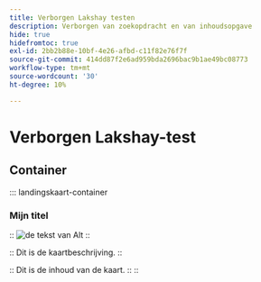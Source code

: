 ```yaml
---
title: Verborgen Lakshay testen
description: Verborgen van zoekopdracht en van inhoudsopgave
hide: true
hidefromtoc: true
exl-id: 2bb2b88e-10bf-4e26-afbd-c11f82e76f7f
source-git-commit: 414dd87f2e6ad959bda2696bac9b1ae49bc08773
workflow-type: tm+mt
source-wordcount: '30'
ht-degree: 10%

---
```


# Verborgen Lakshay-test

## Container

::: landingskaart-container

### Mijn titel

::
![ de tekst van Alt ](https://gifdb.com/images/high/hasbulla-eating-listening-gossip-funny-reaction-wnm6riagxtvav91w.gif)
::

::
Dit is de kaartbeschrijving.
::

::
Dit is de inhoud van de kaart.
::
::

